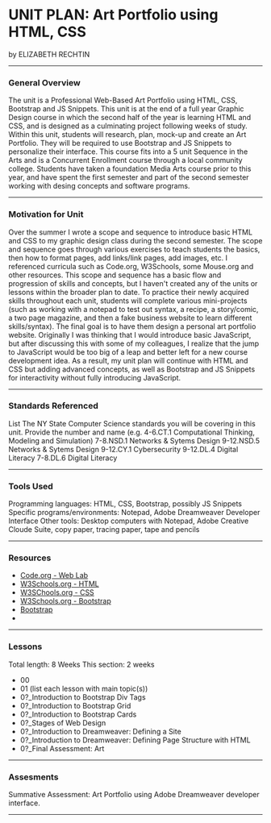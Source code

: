 # UNIT PLAN: Art Portfolio using HTML, CSS
by ELIZABETH RECHTIN

-----

### General Overview
The unit is a Professional Web-Based Art Portfolio using HTML, CSS, Bootstrap and JS Snippets.  This unit is at the end of a full year Graphic Design course in which the second half of the year is learning HTML and CSS, and is designed as a culminating project following weeks of study.  Within this unit, students will research, plan, mock-up and create an Art Portfolio.  They will be required to use Bootstrap and JS Snippets to personalize their interface.  This course fits into a 5 unit Sequence in the Arts and is a Concurrent Enrollment course through a local community college.  Students have taken a foundation Media Arts course prior to this year, and have spent the first semester and part of the second semester working with desing concepts and software programs.  

---

### Motivation for Unit
Over the summer I wrote a scope and sequence to introduce basic HTML and CSS to my graphic design class during the second semester.  The scope and sequence goes through various exercises to teach students the basics, then how to format pages, add links/link pages, add images, etc.  I referenced curricula such as Code.org, W3Schools, some Mouse.org and other resources.  This scope and sequence has a basic flow and progression of skills and concepts, but I haven't created any of the units or lessons within the broader plan to date.  To practice their newly acquired skills throughout each unit, students will complete various mini-projects (such as working with a notepad to test out syntax, a recipe, a story/comic, a two page magazine,  and then a fake business website to learn different skills/syntax).
The final goal is to have them design a personal art portfolio website.   Originally I was thinking that I would introduce basic JavaScript, but after discussing this with some of my colleagues, I realize that the jump to JavaScript would be too big of a leap and better left for a new course development idea.  As a result, my unit plan will continue with HTML and CSS but adding advanced concepts, as well as Bootstrap and JS Snippets for interactivity without fully introducing JavaScript.

---

### Standards Referenced
List The NY State Computer Science standards you will be covering in this unit. Provide the number and name (e.g. 4-6.CT.1 Computational Thinking, Modeling and Simulation)
7-8.NSD.1 Networks & Sytems Design 
9-12.NSD.5  Networks & Sytems Design
9-12.CY.1 Cybersecurity
9-12.DL.4 Digital Literacy
7-8.DL.6 Digital Literacy


---

### Tools Used
Programming languages:  HTML, CSS, Bootstrap, possibly JS Snippets
Specific programs/environments:  Notepad, Adobe Dreamweaver Developer Interface
Other tools: Desktop computers with Notepad, Adobe Creative Cloude Suite, copy paper, tracing paper, tape and pencils

---

### Resources
+ [Code.org - Web Lab](https://studio.code.org/s/csd2-2022)
+ [W3Schools.org - HTML](https://www.w3schools.com/html/default.asp)
+ [W3SChools.org - CSS](https://www.w3schools.com/css/default.asp)
+ [W3Schools.org - Bootstrap](https://www.w3schools.com/bootstrap/default.asp)
+ [Bootstrap](https://getbootstrap.com/)
+ 


---

### Lessons
Total length:  8 Weeks
This section: 2 weeks

+ 00
+ 01
(list each lesson with main topic(s))
+ 0?_Introduction to Bootstrap Div Tags
+ 0?_Introduction to Bootstrap Grid
+ 0?_Introduction to Bootstrap Cards
+ 0?_Stages of Web Design
+ 0?_Introduction to Dreamweaver: Defining a Site
+ 0?_Introduction to Dreamweaver: Defining Page Structure with HTML
+ 0?_Final Assessment: Art
---

### Assesments
Summative Assessment:  Art Portfolio using Adobe Dreamweaver developer interface. 

---
